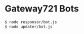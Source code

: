 # Gateway721 Bots

```bash
$ node responsor/bot.js
$ node updater/bot.js
```

<!--
TODO:
- sync between two bots (nonce)
-->
